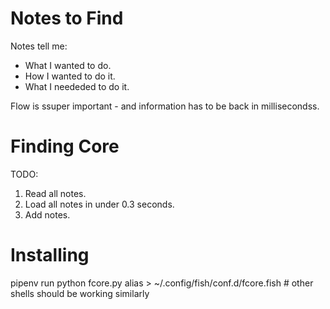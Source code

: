 # Notes to Find

Notes tell me: 
 - What I wanted to do.
 - How I wanted to do it.
 - What I neededed to do it.

 Flow is ssuper important - and information has to be back in millisecondss.

 # Finding Core

 TODO:
 1. Read all notes.
 2. Load all notes in under 0.3 seconds.
 3. Add notes.

 # Installing

   pipenv run python fcore.py alias > ~/.config/fish/conf.d/fcore.fish # other shells should be working similarly
 
